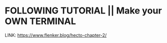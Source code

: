 # FOLLOWING TUTORIAL || Make your OWN TERMINAL 


LINK: https://www.flenker.blog/hecto-chapter-2/ 



